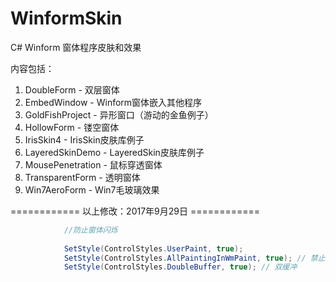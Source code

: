 # WinformSkin
C# Winform 窗体程序皮肤和效果

内容包括：
1. DoubleForm - 双层窗体
2. EmbedWindow - Winform窗体嵌入其他程序
3. GoldFishProject - 异形窗口（游动的金鱼例子）
4. HollowForm - 镂空窗体
5. IrisSkin4 - IrisSkin皮肤库例子
6. LayeredSkinDemo - LayeredSkin皮肤库例子
7. MousePenetration - 鼠标穿透窗体
8. TransparentForm - 透明窗体
9. Win7AeroForm - Win7毛玻璃效果

============ 以上修改：2017年9月29日 ============


~~~ c#
            //防止窗体闪烁
            
            SetStyle(ControlStyles.UserPaint, true);
            SetStyle(ControlStyles.AllPaintingInWmPaint, true); // 禁止擦除背景.    
            SetStyle(ControlStyles.DoubleBuffer, true); // 双缓冲   
~~~
